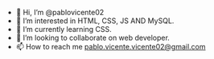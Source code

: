 - 👋 Hi, I’m @pablovicente02
- 👀 I’m interested in HTML, CSS, JS AND MySQL.
- 🌱 I’m currently learning CSS.
- 💞️ I’m looking to collaborate on web developer.
- 📫 How to reach me pablo.vicente.vicente02@gmail.com


